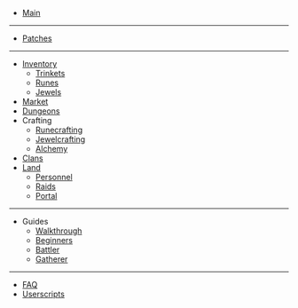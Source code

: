 <!-- docs/_sidebar.md -->

* [Main](/)

<hr>

* [Patches](patches.md)

<hr>

* [Inventory](inventory.md)
  * [Trinkets](trinkets.md)
  * [Runes](runes.md)
  * [Jewels](jewels.md)
* [Market](market.md)
* [Dungeons](dungeons.md)
* Crafting
  * [Runecrafting](runecrafting.md)
  * [Jewelcrafting](jewelcrafting.md)
  * [Alchemy](alchemy.md)
* [Clans](clans.md)
* [Land](land.md)
  * [Personnel](personnel.md)
  * [Raids](raids.md)
  * [Portal](portal.md)

<hr>

* Guides
  * [Walkthrough](walkthrough.md)
  * [Beginners](beginners.md)
  * [Battler](battler.md)
  * [Gatherer](gatherer.md)

<hr>

* [FAQ](faq.md)
* [Userscripts](userscripts.md)